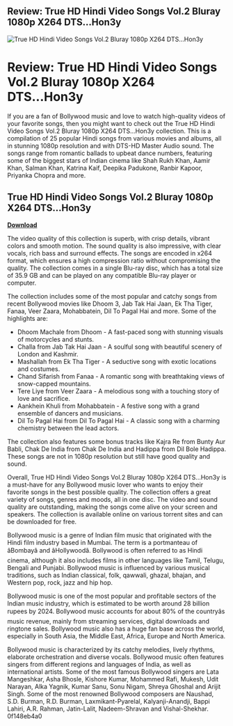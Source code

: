 ## Review: True HD Hindi Video Songs Vol.2 Bluray 1080p X264 DTS...Hon3y

 
![True HD Hindi Video Songs Vol.2 Bluray 1080p X264 DTS...Hon3y](https://encrypted-tbn1.gstatic.com/images?q=tbn:ANd9GcTs4y-x7ReE1AKtejUaK3_BzsQlAHoopMuXcB36srCm55cWjkPEuRvCt6_5)

 
# Review: True HD Hindi Video Songs Vol.2 Bluray 1080p X264 DTS...Hon3y
 
If you are a fan of Bollywood music and love to watch high-quality videos of your favorite songs, then you might want to check out the True HD Hindi Video Songs Vol.2 Bluray 1080p X264 DTS...Hon3y collection. This is a compilation of 25 popular Hindi songs from various movies and albums, all in stunning 1080p resolution and with DTS-HD Master Audio sound. The songs range from romantic ballads to upbeat dance numbers, featuring some of the biggest stars of Indian cinema like Shah Rukh Khan, Aamir Khan, Salman Khan, Katrina Kaif, Deepika Padukone, Ranbir Kapoor, Priyanka Chopra and more.
 
## True HD Hindi Video Songs Vol.2 Bluray 1080p X264 DTS...Hon3y


[**Download**](https://www.google.com/url?q=https%3A%2F%2Fshurll.com%2F2tLw3z&sa=D&sntz=1&usg=AOvVaw3MnPZQ3WtdfNTrtoL06_F3)

 
The video quality of this collection is superb, with crisp details, vibrant colors and smooth motion. The sound quality is also impressive, with clear vocals, rich bass and surround effects. The songs are encoded in x264 format, which ensures a high compression ratio without compromising the quality. The collection comes in a single Blu-ray disc, which has a total size of 35.9 GB and can be played on any compatible Blu-ray player or computer.
 
The collection includes some of the most popular and catchy songs from recent Bollywood movies like Dhoom 3, Jab Tak Hai Jaan, Ek Tha Tiger, Fanaa, Veer Zaara, Mohabbatein, Dil To Pagal Hai and more. Some of the highlights are:
 
- Dhoom Machale from Dhoom - A fast-paced song with stunning visuals of motorcycles and stunts.
- Challa from Jab Tak Hai Jaan - A soulful song with beautiful scenery of London and Kashmir.
- Mashallah from Ek Tha Tiger - A seductive song with exotic locations and costumes.
- Chand Sifarish from Fanaa - A romantic song with breathtaking views of snow-capped mountains.
- Tere Liye from Veer Zaara - A melodious song with a touching story of love and sacrifice.
- Aankhein Khuli from Mohabbatein - A festive song with a grand ensemble of dancers and musicians.
- Dil To Pagal Hai from Dil To Pagal Hai - A classic song with a charming chemistry between the lead actors.

The collection also features some bonus tracks like Kajra Re from Bunty Aur Babli, Chak De India from Chak De India and Hadippa from Dil Bole Hadippa. These songs are not in 1080p resolution but still have good quality and sound.
 
Overall, True HD Hindi Video Songs Vol.2 Bluray 1080p X264 DTS...Hon3y is a must-have for any Bollywood music lover who wants to enjoy their favorite songs in the best possible quality. The collection offers a great variety of songs, genres and moods, all in one disc. The video and sound quality are outstanding, making the songs come alive on your screen and speakers. The collection is available online on various torrent sites and can be downloaded for free.
  
Bollywood music is a genre of Indian film music that originated with the Hindi film industry based in Mumbai. The term is a portmanteau of âBombayâ and âHollywoodâ. Bollywood is often referred to as Hindi cinema, although it also includes films in other languages like Tamil, Telugu, Bengali and Punjabi. Bollywood music is influenced by various musical traditions, such as Indian classical, folk, qawwali, ghazal, bhajan, and Western pop, rock, jazz and hip hop.
 
Bollywood music is one of the most popular and profitable sectors of the Indian music industry, which is estimated to be worth around 28 billion rupees by 2024. Bollywood music accounts for about 80% of the countryâs music revenue, mainly from streaming services, digital downloads and ringtone sales. Bollywood music also has a huge fan base across the world, especially in South Asia, the Middle East, Africa, Europe and North America.
 
Bollywood music is characterized by its catchy melodies, lively rhythms, elaborate orchestration and diverse vocals. Bollywood music often features singers from different regions and languages of India, as well as international artists. Some of the most famous Bollywood singers are Lata Mangeshkar, Asha Bhosle, Kishore Kumar, Mohammed Rafi, Mukesh, Udit Narayan, Alka Yagnik, Kumar Sanu, Sonu Nigam, Shreya Ghoshal and Arijit Singh. Some of the most renowned Bollywood composers are Naushad, S.D. Burman, R.D. Burman, Laxmikant-Pyarelal, Kalyanji-Anandji, Bappi Lahiri, A.R. Rahman, Jatin-Lalit, Nadeem-Shravan and Vishal-Shekhar.
 0f148eb4a0
